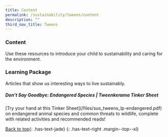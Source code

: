 ```yaml
---
title: Content
permalink: /sustainability/tweens/content
description: ""
third_nav_title: Tweens
---
```

### **Content**
Use these resources to introduce your child to sustainability and caring for the environment.

<h3><b>Learning Package</b></h3>
Articles that show us interesting ways to live sustainably.

<h5><b>Don’t Say Goodbye: Endangered Species | Tweenkerama Tinker Sheet</b></h5>
[Try your hand at this Tinker Sheet](/files/sus_tweens_lp-endangered.pdf) on endangered animal species and common threats to wildlife, complete with related activities and recommended reads!

[Back to top](#main-content){: .has-text-jade}
{: .has-text-right .margin--top--xl}